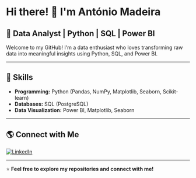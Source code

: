 # Hi there! 👋 I'm António Madeira

## 🚀 Data Analyst | Python | SQL | Power BI  

Welcome to my GitHub! I'm a data enthusiast who loves transforming raw data into meaningful insights using Python, SQL, and Power BI.

---

## 🔧 Skills

- **Programming:** Python (Pandas, NumPy, Matplotlib, Seaborn, Scikit-learn)
- **Databases:** SQL (PostgreSQL)
- **Data Visualization:** Power BI, Matplotlib, Seaborn

---

## 🌎 Connect with Me

[![LinkedIn](https://img.shields.io/badge/LinkedIn-Profile-blue?style=flat-square&logo=linkedin)](https://www.linkedin.com/in/antóniomadeira/)  

---

⭐️ **Feel free to explore my repositories and connect with me!**
